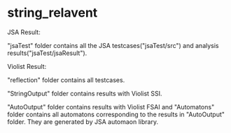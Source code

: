 # string_relavent
JSA Result:

"jsaTest" folder contains all the JSA testcases("jsaTest/src") and analysis results("jsaTest/jsaResult").


Violist Result:

"reflection" folder contains all testcases.

"StringOutput" folder contains results with Violist SSI.

"AutoOutput" folder contains results with Violist FSAI and "Automatons" folder contains all automatons corresponding to the results in "AutoOutput" folder. They are generated by JSA automaon library.
